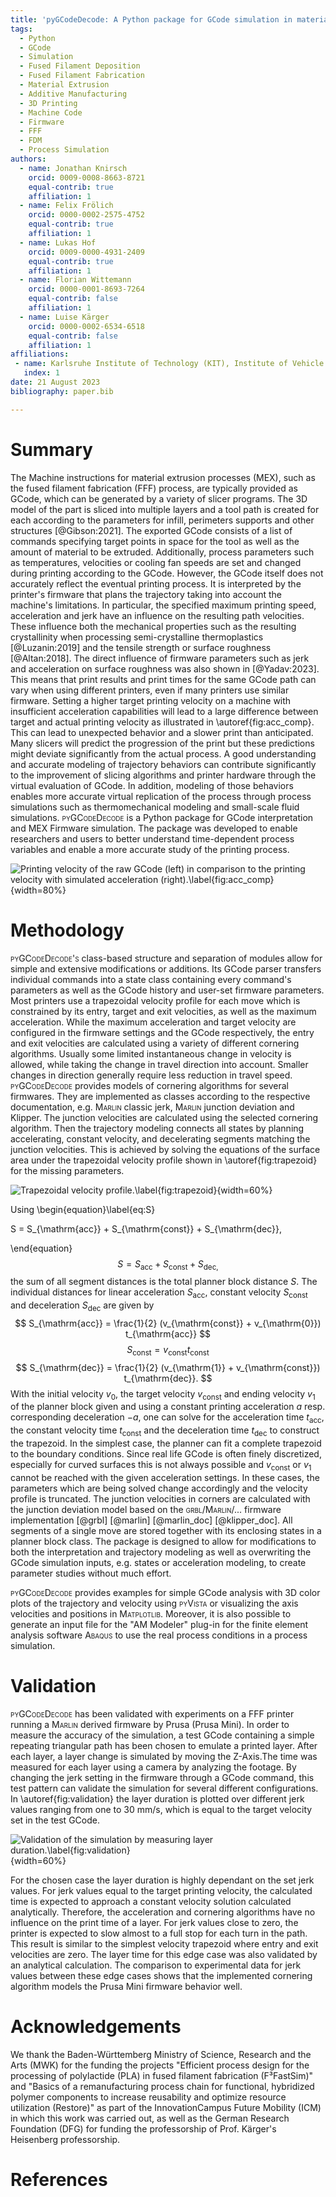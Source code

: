 ```yaml
---
title: 'pyGCodeDecode: A Python package for GCode simulation in material extrusion processes'
tags:
  - Python
  - GCode
  - Simulation
  - Fused Filament Deposition
  - Fused Filament Fabrication
  - Material Extrusion
  - Additive Manufacturing
  - 3D Printing
  - Machine Code
  - Firmware
  - FFF
  - FDM
  - Process Simulation
authors:
  - name: Jonathan Knirsch
    orcid: 0009-0008-8663-8721
    equal-contrib: true
    affiliation: 1
  - name: Felix Frölich
    orcid: 0000-0002-2575-4752
    equal-contrib: true
    affiliation: 1
  - name: Lukas Hof
    orcid: 0009-0000-4931-2409
    equal-contrib: true
    affiliation: 1
  - name: Florian Wittemann
    orcid: 0000-0001-8693-7264
    equal-contrib: false
    affiliation: 1
  - name: Luise Kärger
    orcid: 0000-0002-6534-6518
    equal-contrib: false
    affiliation: 1
affiliations:
 - name: Karlsruhe Institute of Technology (KIT), Institute of Vehicle System Technology, Germany
   index: 1
date: 21 August 2023
bibliography: paper.bib

---
```


# Summary

The Machine instructions for material extrusion processes (MEX), such as the fused filament fabrication (FFF) process, are typically provided as GCode, which can be generated by a variety of slicer programs. The 3D model of the part is sliced into multiple layers and a tool path is created for each according to the parameters for infill, perimeters supports and other structures [@Gibson:2021]. The exported GCode consists of a list of commands specifying target points in space for the tool as well as the amount of material to be extruded. Additionally, process parameters such as temperatures, velocities or cooling fan speeds are set and changed during printing according to the GCode. 
However, the GCode itself does not accurately reflect the eventual printing process. It is interpreted by the printer's firmware that plans the trajectory taking into account the machine's limitations. In particular, the specified maximum printing speed, acceleration and jerk have an influence on the resulting path velocities. These influence both the mechanical properties such as the resulting crystallinity when processing semi-crystalline thermoplastics [@Luzanin:2019] and the tensile strength or surface roughness [@Altan:2018]. The direct influence of firmware parameters such as jerk and acceleration on surface roughness was also shown in [@Yadav:2023]. This means that print results and print times for the same GCode path can vary when using different printers, even if many printers use similar firmware. 
Setting a higher target printing velocity on a machine with insufficient acceleration capabilities will lead to a large difference between target and actual printing velocity as illustrated in \autoref{fig:acc_comp}. This can lead to unexpected behavior and a slower print than anticipated. Many slicers will predict the progression of the print but these predictions might deviate significantly from the actual process. A good understanding and accurate modeling of trajectory behaviors can contribute significantly to the improvement of slicing algorithms and printer hardware through the virtual evaluation of GCode. In addition, modeling of those behaviors enables more accurate virtual replication of the process through process simulations such as thermomechanical modeling and small-scale fluid simulations.
<span style="font-variant:small-caps;">pyGCodeDecode</span> is a Python package for GCode interpretation and MEX Firmware simulation. The package was developed to enable researchers and users to better understand time-dependent process variables and enable a more accurate study of the printing process.

![Printing velocity of the raw GCode (left) in comparison to the printing velocity with simulated acceleration (right).\label{fig:acc_comp}](comparison.png){width=80%}

# Methodology

<span style="font-variant:small-caps;">pyGCodeDecode's</span> class-based structure and separation of modules allow for simple and extensive modifications or additions. Its GCode parser transfers individual commands into a state class containing every command's parameters as well as the GCode history and user-set firmware parameters. Most printers use a trapezoidal velocity profile for each move which is constrained by its entry, target and exit velocities, as well as the maximum acceleration. While the maximum acceleration and target velocity are configured in the firmware settings and the GCode respectively, the entry and exit velocities are calculated using a variety of different cornering algorithms. Usually some limited instantaneous change in velocity is allowed, while taking the change in travel direction into account. Smaller changes in direction generally require less reduction in travel speed. <span style="font-variant:small-caps;">pyGCodeDecode</span> provides models of cornering algorithms for several firmwares. They are implemented as classes according to the respective documentation, e.g. <span style="font-variant:small-caps;">Marlin</span> classic jerk, <span style="font-variant:small-caps;">Marlin</span> junction deviation and Klipper. The junction velocities are calculated using the selected cornering algorithm. Then the trajectory modeling connects all states by planning accelerating, constant velocity, and decelerating segments matching the junction velocities. This is achieved by solving the equations of the surface area under the trapezoidal velocity profile shown in \autoref{fig:trapezoid} for the missing parameters.

![Trapezoidal velocity profile.\label{fig:trapezoid}](trapezoid_profile.svg){width=60%}

Using
\begin{equation}\label{eq:S}

S = S_{\mathrm{acc}} + S_{\mathrm{const}} + S_{\mathrm{dec}},

\end{equation}
$$
S = S_{\mathrm{acc}} + S_{\mathrm{const}} + S_{\mathrm{dec},}
$$
the sum of all segment distances is the total planner block distance $S$. The individual distances for linear acceleration $S_{\mathrm{acc}}$, constant velocity $S_{\mathrm{const}}$ and deceleration $S_{\mathrm{dec}}$ are given by
$$
S_{\mathrm{acc}} = \frac{1}{2} (v_{\mathrm{const}} + v_{\mathrm{0}}) t_{\mathrm{acc}}
$$
$$
S_{\mathrm{const}} =  v_{\mathrm{const}} t_{\mathrm{const}}
$$
$$
S_{\mathrm{dec}} = \frac{1}{2} (v_{\mathrm{1}} + v_{\mathrm{const}}) t_{\mathrm{dec}}.
$$
With the initial velocity $v_{\mathrm{0}}$, the target velocity $v_{\mathrm{const}}$ and ending velocity $v_{\mathrm{1}}$ of the planner block given and using a constant printing acceleration $a$ resp. corresponding deceleration $-a$, one can solve for the acceleration time $t_{\mathrm{acc}}$, the constant velocity time $t_{\mathrm{const}}$ and the deceleration time $t_{\mathrm{dec}}$ to construct the trapezoid.
In the simplest case, the planner can fit a complete trapezoid to the boundary conditions. Since real life GCode is often finely discretized, especially for curved surfaces this is not always possible and $v_{\mathrm{const}}$ or $v_{\mathrm{1}}$ cannot be reached with the given acceleration settings. In these cases, the parameters which are being solved change accordingly and the velocity profile is truncated.
The junction velocities in corners are calculated with the junction deviation model based on the <span style="font-variant:small-caps;">grbl/Marlin/...</span> firmware implementation [@grbl]  [@marlin] [@marlin_doc]  [@klipper_doc].
All segments of a single move are stored together with its enclosing states in a planner block class. The package is designed to allow for modifications to both the interpretation and trajectory modeling as well as overwriting the GCode simulation inputs, e.g. states or acceleration modeling, to create parameter studies without much effort.

<span style="font-variant:small-caps;">pyGCodeDecode</span> provides examples for simple GCode analysis with 3D color plots of the trajectory and velocity using <span style="font-variant:small-caps;">pyVista</span> or visualizing the axis velocities and positions in <span style="font-variant:small-caps;">Matplotlib</span>. Moreover, it is also possible to generate an input file for the "AM Modeler" plug-in for the finite element analysis software <span style="font-variant:small-caps;">Abaqus</span> to use the real process conditions in a process simulation.

# Validation

<span style="font-variant:small-caps;">pyGCodeDecode</span> has been validated with experiments on a FFF printer running a <span style="font-variant:small-caps;">Marlin</span> derived firmware by Prusa (Prusa Mini). In order to measure the accuracy of the simulation, a test GCode containing a simple repeating triangular path has been chosen to emulate a printed layer. After each layer, a layer change is simulated by moving the Z-Axis.The time was measured for each layer using a camera by analyzing the footage. By changing the jerk setting in the firmware through a GCode command, this test pattern can validate the simulation for several different configurations. In \autoref{fig:validation} the layer duration is plotted over different jerk values ranging from one to 30 mm/s, which is equal to the target velocity set in the test GCode.

![Validation of the simulation by measuring layer duration.\label{fig:validation}](plot.svg){width=60%}

For the chosen case the layer duration is highly dependant on the set jerk values. For jerk values equal to the target printing velocity, the calculated time is expected to approach a constant velocity solution calculated analytically. Therefore, the acceleration and cornering algorithms have no influence on the print time of a layer. For jerk values close to zero, the printer is expected to slow almost to a full stop for each turn in the path. This result is similar to the simplest velocity trapezoid where entry and exit velocities are zero. The layer time for this edge case was also  validated by an analytical calculation. The comparison to experimental data for jerk values between these edge cases shows that the implemented cornering algorithm models the Prusa Mini firmware behavior well.

# Acknowledgements

We thank the Baden-Württemberg Ministry of Science, Research and the Arts (MWK) for the funding the projects "Efficient process design for the processing of polylactide (PLA) in fused filament fabrication (F³FastSim)" and "Basics of a remanufacturing process chain for functional, hybridized polymer components to increase reusability and optimize resource utilization (Restore)" as part of the InnovationCampus Future Mobility (ICM) in which this work was carried out, as well as the German Research Foundation (DFG) for funding the professorship of Prof. Kärger's Heisenberg professorship.

# References
